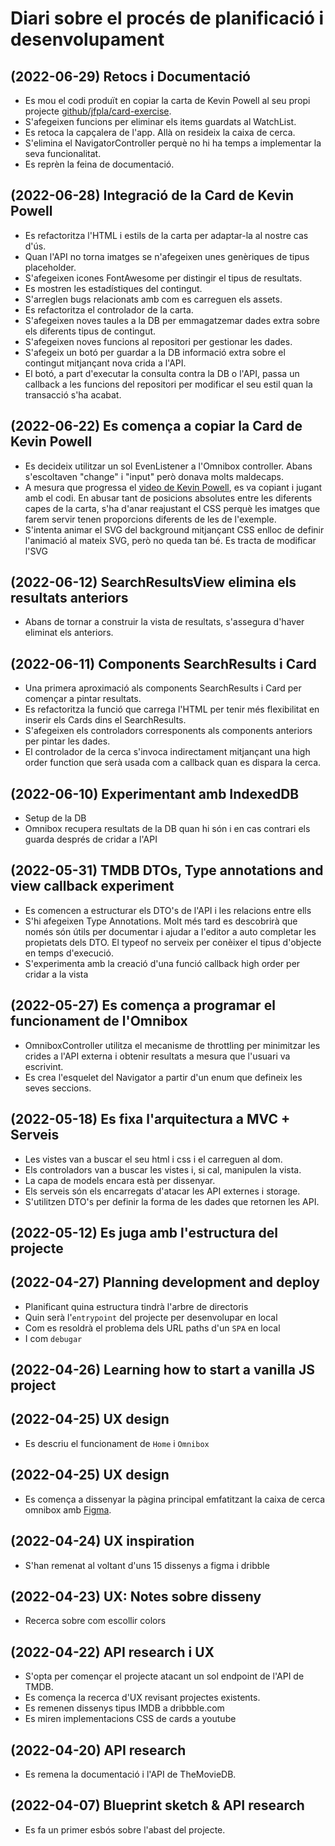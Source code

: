 # Diari sobre el procés de planificació i desenvolupament


## (2022-06-29) Retocs i Documentació
- Es mou el codi produït en copiar la carta de Kevin Powell al seu propi projecte
  [github/jfpla/card-exercise](https://github.com/jfpla/card-exercise).
- S'afegeixen funcions per eliminar els items guardats al WatchList.
- Es retoca la capçalera de l'app. Allà on resideix la caixa de cerca.
- S'elimina el NavigatorController perquè no hi ha temps a implementar la seva 
funcionalitat.
- Es reprèn la feina de documentació.

## (2022-06-28) Integració de la Card de Kevin Powell
- Es refactoritza l'HTML i estils de la carta per adaptar-la al nostre cas d'ús.
- Quan l'API no torna imatges se n'afegeixen unes genèriques de tipus placeholder.
- S'afegeixen icones FontAwesome per distingir el tipus de resultats.
- Es mostren les estadístiques del contingut. 
- S'arreglen bugs relacionats amb com es carreguen els assets.
- Es refactoritza el controlador de la carta.
- S'afegeixen noves taules a la DB per emmagatzemar dades extra sobre els diferents 
tipus de contingut.
- S'afegeixen noves funcions al repositori per gestionar les dades.
- S'afegeix un botó per guardar a la DB informació extra sobre el contingut 
mitjançant nova crida a l'API.
- El botó, a part d'executar la consulta contra la DB o l'API, passa un callback 
a les funcions del repositori per modificar el seu estil quan la transacció 
s'ha acabat.

## (2022-06-22) Es comença a copiar la Card de Kevin Powell 
- Es decideix utilitzar un sol EvenListener a l'Omnibox controller. Abans 
s'escoltaven "change" i "input" però donava molts maldecaps.
- A mesura que progressa el [video de Kevin Powell](
https://www.youtube.com/watch?v=YmyqlM13JUU), es va copiant i jugant amb el codi. 
En abusar tant de posicions absolutes entre les diferents capes de la carta, 
s'ha d'anar reajustant el CSS perquè les imatges que farem servir tenen proporcions 
diferents de les de l'exemple. 
- S'intenta animar el SVG del background mitjançant CSS enlloc de definir l'animació
al mateix SVG, però no queda tan bé. Es tracta de modificar l'SVG  

## (2022-06-12) SearchResultsView elimina els resultats anteriors
- Abans de tornar a construir la vista de resultats, s'assegura d'haver eliminat 
els anteriors.

## (2022-06-11) Components SearchResults i Card 
- Una primera aproximació als components SearchResults i Card per començar a pintar 
resultats.
- Es refactoritza la funció que carrega l'HTML per tenir més flexibilitat en 
inserir els Cards dins el SearchResults.
- S'afegeixen els controladors corresponents als components anteriors per pintar 
les dades. 
- El controlador de la cerca s'invoca indirectament mitjançant una high order function
que serà usada com a callback quan es dispara la cerca.

## (2022-06-10) Experimentant amb IndexedDB
- Setup de la DB
- Omnibox recupera resultats de la DB quan hi són i en cas contrari els guarda després 
de cridar a l'API

## (2022-05-31) TMDB DTOs, Type annotations and view callback experiment
- Es comencen a estructurar els DTO's de l'API i les relacions entre ells
- S'hi afegeixen Type Annotations. Molt més tard es descobrirà que només són útils per 
documentar i ajudar a l'editor a auto completar les propietats dels DTO. El typeof no 
serveix per conèixer el tipus d'objecte en temps d'execució. 
- S'experimenta amb la creació d'una funció callback high order per cridar a la vista

## (2022-05-27) Es comença a programar el funcionament de l'Omnibox
- OmniboxController utilitza el mecanisme de throttling per minimitzar les
crides a l'API externa i obtenir resultats a mesura que l'usuari va escrivint.
- Es crea l'esquelet del Navigator a partir d'un enum que defineix les seves
seccions.

## (2022-05-18) Es fixa l'arquitectura a MVC + Serveis
- Les vistes van a buscar el seu html i css i el carreguen al dom.
- Els controladors van a buscar les vistes i, si cal, manipulen la vista.
- La capa de models encara està per dissenyar.
- Els serveis són els encarregats d'atacar les API externes i storage.
- S'utilitzen DTO's per definir la forma de les dades que retornen les API.

## (2022-05-12) Es juga amb l'estructura del projecte

## (2022-04-27) Planning development and deploy
- Planificant quina estructura tindrà l'arbre de directoris
- Quin serà l'`entrypoint` del projecte per desenvolupar en local
- Com es resoldrà el problema dels URL paths d'un `SPA` en local
- I com `debugar`

## (2022-04-26) Learning how to start a vanilla JS project

## (2022-04-25) UX design
- Es descriu el funcionament de `Home` i `Omnibox` 

## (2022-04-25) UX design
- Es comença a dissenyar la pàgina principal emfatitzant la caixa de cerca 
omnibox amb [Figma](https://www.figma.com/file/u55CZr72i0HtHgYXoYcBPf/FOMO).  

## (2022-04-24) UX inspiration
- S'han remenat al voltant d'uns 15 dissenys a figma i dribble

## (2022-04-23) UX: Notes sobre disseny
- Recerca sobre com escollir colors 

## (2022-04-22) API research i UX

- S'opta per començar el projecte atacant un sol endpoint de l'API de TMDB.
- Es comença la recerca d'UX revisant projectes existents.
- Es remenen dissenys tipus IMDB a dribbble.com
- Es miren implementacions CSS de cards a youtube

## (2022-04-20) API research

- Es remena la documentació i l'API de TheMovieDB.

## (2022-04-07) Blueprint sketch & API research

- Es fa un primer esbós sobre l'abast del projecte.
